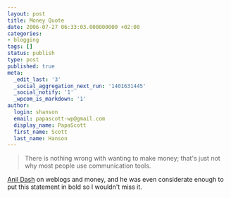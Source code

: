 ```yaml
---
layout: post
title: Money Quote
date: 2006-07-27 06:33:03.000000000 +02:00
categories:
- blogging
tags: []
status: publish
type: post
published: true
meta:
  _edit_last: '3'
  _social_aggregation_next_run: '1401631445'
  _social_notify: '1'
  _wpcom_is_markdown: '1'
author:
  login: shanson
  email: papascott-wp@gmail.com
  display_name: PapaScott
  first_name: Scott
  last_name: Hanson
---
```

<blockquote>
  There is nothing wrong with wanting to make money; that's just not why most people use communication tools.
</p></blockquote>
<p><a href="http://www.dashes.com/anil/2006/07/26/digga_please" title="Digga, Please! (Anil Dash)">Anil Dash</a> on weblogs and money, and he was even considerate enough to put this statement in bold so I wouldn't miss it.</p>
